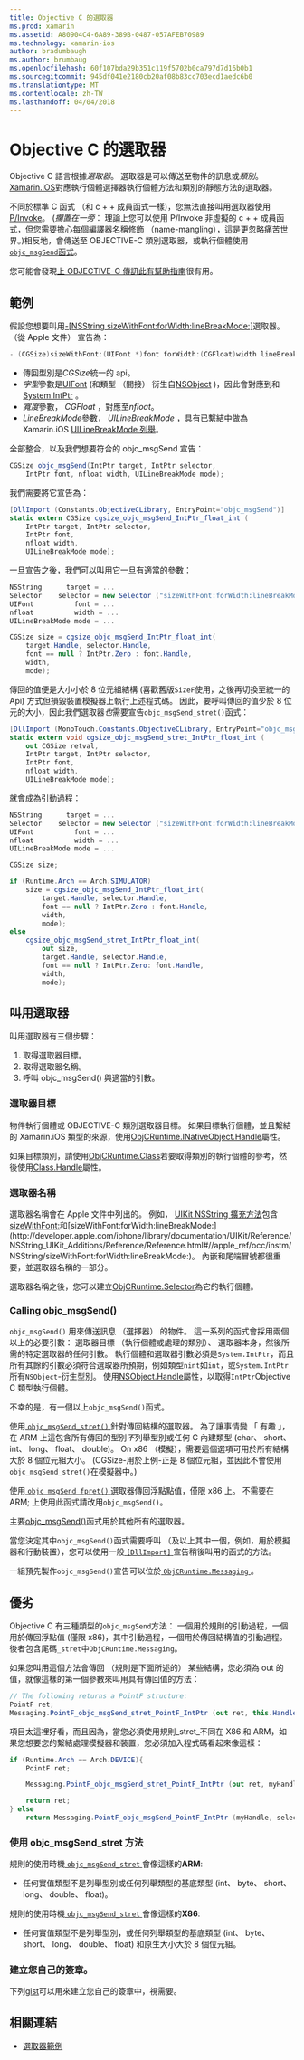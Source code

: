 ```yaml
---
title: Objective C 的選取器
ms.prod: xamarin
ms.assetid: A80904C4-6A89-389B-0487-057AFEB70989
ms.technology: xamarin-ios
author: bradumbaugh
ms.author: brumbaug
ms.openlocfilehash: 60f107bda29b351c119f5702b0ca797d7d16b0b1
ms.sourcegitcommit: 945df041e2180cb20af08b83cc703ecd1aedc6b0
ms.translationtype: MT
ms.contentlocale: zh-TW
ms.lasthandoff: 04/04/2018
---
```

# <a name="objective-c-selectors"></a>Objective C 的選取器

Objective C 語言根據*選取器*。 選取器是可以傳送至物件的訊息或*類別*。 [Xamarin.iOS](~/ios/internals/api-design/index.md)對應執行個體選擇器執行個體方法和類別的靜態方法的選取器。

不同於標準 C 函式 （和 c + + 成員函式一樣)，您無法直接叫用選取器使用[P/Invoke](http://www.mono-project.com/docs/advanced/pinvoke/)。
(*擱置在一旁*： 理論上您可以使用 P/Invoke 非虛擬的 c + + 成員函式，但您需要擔心每個編譯器名稱修飾 （name-mangling），這是更忽略痛苦世界。)相反地，會傳送至 OBJECTIVE-C 類別選取器，或執行個體使用[`objc_msgSend`函式](http://developer.apple.com/mac/library/documentation/Cocoa/Reference/ObjCRuntimeRef/Reference/reference.html#//apple_ref/c/func/objc_msgSend)。

您可能會發現[上 OBJECTIVE-C 傳訊此有幫助指南](http://developer.apple.com/iphone/library/documentation/cocoa/conceptual/ObjCRuntimeGuide/Articles/ocrtHowMessagingWorks.html)很有用。

<a name="Example" />

## <a name="example"></a>範例

假設您想要叫用[-[NSString sizeWithFont:forWidth:lineBreakMode:]](http://developer.apple.com/iphone/library/documentation/UIKit/Reference/NSString_UIKit_Additions/Reference/Reference.html#//apple_ref/occ/instm/NSString/sizeWithFont:forWidth:lineBreakMode:)選取器。
（從 Apple 文件） 宣告為：

```csharp
- (CGSize)sizeWithFont:(UIFont *)font forWidth:(CGFloat)width lineBreakMode:(UILineBreakMode)lineBreakMode
```

-  傳回型別是*CGSize*統一的 api。
-  *字型*參數是[UIFont](https://developer.xamarin.com/api/type/UIKit.UIFont/) (和類型 （間接） 衍生自[NSObject](https://developer.xamarin.com/api/type/Foundation.NSObject/) )，因此會對應到和[System.IntPtr](https://developer.xamarin.com/api/type/System.IntPtr/) 。
-  *寬度*參數， *CGFloat* ，對應至*nfloat*。
-  *LineBreakMode*參數， *UILineBreakMode* ，具有已繫結中做為 Xamarin.iOS [UILineBreakMode 列舉](https://developer.xamarin.com/api/type/UIKit.UILineBreakMode/)。


全部整合，以及我們想要符合的 objc_msgSend 宣告：

```csharp
CGSize objc_msgSend(IntPtr target, IntPtr selector,
    IntPtr font, nfloat width, UILineBreakMode mode);
```

我們需要將它宣告為：

```csharp
[DllImport (Constants.ObjectiveCLibrary, EntryPoint="objc_msgSend")]
static extern CGSize cgsize_objc_msgSend_IntPtr_float_int (
    IntPtr target, IntPtr selector,
    IntPtr font,
    nfloat width,
    UILineBreakMode mode);
```

一旦宣告之後，我們可以叫用它一旦有適當的參數：

```csharp
NSString      target = ...
Selector    selector = new Selector ("sizeWithFont:forWidth:lineBreakMode:");
UIFont          font = ...
nfloat          width = ...
UILineBreakMode mode = ...

CGSize size = cgsize_objc_msgSend_IntPtr_float_int(
    target.Handle, selector.Handle,
    font == null ? IntPtr.Zero : font.Handle,
    width,
    mode);
```

傳回的值便是大小小於 8 位元組結構 (喜歡舊版`SizeF`使用，之後再切換至統一的 Api) 方式但損毀裝置模擬器上執行上述程式碼。 因此，要呼叫傳回的值少於 8 位元的大小，因此我們選取器*也*需要宣告`objc_msgSend_stret()`函式：

```csharp
[DllImport (MonoTouch.Constants.ObjectiveCLibrary, EntryPoint="objc_msgSend_stret")]
static extern void cgsize_objc_msgSend_stret_IntPtr_float_int (
    out CGSize retval,
    IntPtr target, IntPtr selector,
    IntPtr font,
    nfloat width,
    UILineBreakMode mode);
```

就會成為引動過程：

```csharp
NSString      target = ...
Selector    selector = new Selector ("sizeWithFont:forWidth:lineBreakMode:");
UIFont          font = ...
nfloat          width = ...
UILineBreakMode mode = ...

CGSize size;

if (Runtime.Arch == Arch.SIMULATOR)
    size = cgsize_objc_msgSend_IntPtr_float_int(
        target.Handle, selector.Handle,
        font == null ? IntPtr.Zero : font.Handle,
        width,
        mode);
else
    cgsize_objc_msgSend_stret_IntPtr_float_int(
        out size,
        target.Handle, selector.Handle,
        font == null ? IntPtr.Zero: font.Handle,
        width,
        mode);
```


<a name="Invoking_a_Selector" />

## <a name="invoking-a-selector"></a>叫用選取器

叫用選取器有三個步驟：

1.  取得選取器目標。
1.  取得選取器名稱。
1.  呼叫 objc_msgSend() 與適當的引數。


<a name="Selector_Targets" />

### <a name="selector-targets"></a>選取器目標

物件執行個體或 OBJECTIVE-C 類別選取器目標。 如果目標執行個體，並且繫結的 Xamarin.iOS 類型的來源，使用[ObjCRuntime.INativeObject.Handle](https://developer.xamarin.com/api/property/ObjCRuntime.INativeObject.Handle/)屬性。

如果目標類別，請使用[ObjCRuntime.Class](https://developer.xamarin.com/api/type/ObjCRuntime.Class/)若要取得類別的執行個體的參考，然後使用[Class.Handle](https://developer.xamarin.com/api/property/ObjCRuntime.Class.Handle/)屬性。


<a name="Selector_Names" />

### <a name="selector-names"></a>選取器名稱

選取器名稱會在 Apple 文件中列出的。 例如， [UIKit NSString 擴充方法](http://developer.apple.com/iphone/library/documentation/UIKit/Reference/NSString_UIKit_Additions/Reference/Reference.html)包含[sizeWithFont:](http://developer.apple.com/iphone/library/documentation/UIKit/Reference/NSString_UIKit_Additions/Reference/Reference.html#//apple_ref/occ/instm/NSString/sizeWithFont:)和[sizeWithFont:forWidth:lineBreakMode:](http://developer.apple.com/iphone/library/documentation/UIKit/Reference/NSString_UIKit_Additions/Reference/Reference.html#//apple_ref/occ/instm/NSString/sizeWithFont:forWidth:lineBreakMode:)。 內嵌和尾端冒號都很重要，並選取器名稱的一部分。

選取器名稱之後，您可以建立[ObjCRuntime.Selector](https://developer.xamarin.com/api/type/ObjCRuntime.Selector/)為它的執行個體。


<a name="Calling_objc_msgSend()" />

### <a name="calling-objcmsgsend"></a>Calling objc_msgSend()

 `objc_msgSend()` 用來傳送訊息 （選擇器） 的物件。 這一系列的函式會採用兩個以上的必要引數： 選取器目標 （執行個體或處理的類別）、 選取器本身，然後所需的特定選取器的任何引數。 執行個體和選取器引數必須是`System.IntPtr`，而且所有其餘的引數必須符合選取器所預期，例如類型`nint`如`int`，或`System.IntPtr`所有`NSObject`-衍生型別。 使用[NSObject.Handle](https://developer.xamarin.com/api/property/Foundation.NSObject.Handle/)屬性，以取得`IntPtr`Objective C 類型執行個體。

不幸的是，有一個以上`objc_msgSend()`函式。

使用[ `objc_msgSend_stret()` ](http://developer.apple.com/mac/library/documentation/Cocoa/Reference/ObjCRuntimeRef/Reference/reference.html#//apple_ref/c/func/objc_msgSend_stret)針對傳回結構的選取器。
為了讓事情變 「 有趣 」，在 ARM 上這包含所有傳回的型別*不*列舉型別或任何 C 內建類型 (char、 short、 int、 long、 float、 double)。 On x86 （模擬），需要這個選項可用於所有結構大於 8 個位元組大小。 (CGSize-用於上例-正是 8 個位元組，並因此不會使用`objc_msgSend_stret()`在模擬器中。)

使用[ `objc_msgSend_fpret()` ](http://developer.apple.com/mac/library/documentation/Cocoa/Reference/ObjCRuntimeRef/Reference/reference.html#//apple_ref/c/func/objc_msgSend_fpret)選取器傳回浮點點值，僅限 x86 上。 不需要在 ARM; 上使用此函式請改用`objc_msgSend()`。

主要[objc_msgSend()](http://developer.apple.com/mac/library/documentation/Cocoa/Reference/ObjCRuntimeRef/Reference/reference.html#//apple_ref/c/func/objc_msgSend)函式用於其他所有的選取器。

當您決定其中`objc_msgSend()`函式需要呼叫 （及以上其中一個，例如，用於模擬器和行動裝置），您可以使用一般[ `[DllImport]` ](https://developer.xamarin.com/api/type/System.Runtime.InteropServices.DllImportAttribute/)宣告稍後叫用的函式的方法。

一組預先製作`objc_msgSend()`宣告可以位於[ `ObjCRuntime.Messaging` ](https://developer.xamarin.com/api/type/ObjCRuntime.Messaging/)。


<a name="ugly" />

## <a name="the-ugly"></a>優劣

Objective C 有三種類型的`objc_msgSend`方法： 一個用於規則的引動過程，一個用於傳回浮點值 (僅限 x86)，其中引動過程，一個用於傳回結構值的引動過程。 後者包含尾碼`_stret`中`ObjCRuntime.Messaging`。

如果您叫用這個方法會傳回 （規則是下面所述的） 某些結構，您必須為 out 的值，就像這樣的第一個參數來叫用具有傳回值的方法：

```csharp
// The following returns a PointF structure:
PointF ret;
Messaging.PointF_objc_msgSend_stret_PointF_IntPtr (out ret, this.Handle, selConvertPointFromWindow.Handle, point, window.Handle);
```

項目太這裡好看，而且因為，當您必須使用規則_stret_不同在 X86 和 ARM，如果您想要您的繫結處理模擬器和裝置，您必須加入程式碼看起來像這樣：

```csharp
if (Runtime.Arch == Arch.DEVICE){
    PointF ret;

    Messaging.PointF_objc_msgSend_stret_PointF_IntPtr (out ret, myHandle, selector.Handle);

    return ret;
} else
    return Messaging.PointF_objc_msgSend_PointF_IntPtr (myHandle, selector.Handle);
```

### <a name="using-the-objcmsgsendstret-method"></a>使用 objc\_msgSend\_stret 方法

規則的使用時機[ `objc_msgSend_stret` ](http://developer.apple.com/mac/library/documentation/Cocoa/Reference/ObjCRuntimeRef/Reference/reference.html#//apple_ref/c/func/objc_msgSend_stret)會像這樣的**ARM**:

-  任何實值類型不是列舉型別或任何列舉類型的基底類型 (int、 byte、 short、 long、 double、 float)。


規則的使用時機[ `objc_msgSend_stret` ](http://developer.apple.com/mac/library/documentation/Cocoa/Reference/ObjCRuntimeRef/Reference/reference.html#//apple_ref/c/func/objc_msgSend_stret)會像這樣的**X86**:

-  任何實值類型不是列舉型別，或任何列舉類型的基底類型 (int、 byte、 short、 long、 double、 float) 和原生大小大於 8 個位元組。


### <a name="creating-your-own-signatures"></a>建立您自己的簽章。

下列[gist](https://gist.github.com/rolfbjarne/981b778a99425a6e630c)可以用來建立您自己的簽章中，視需要。



## <a name="related-links"></a>相關連結

- [選取器範例](https://developer.xamarin.com/samples/mac-ios/Objective-C/Selectors/)
